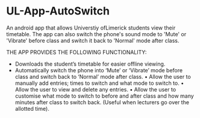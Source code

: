 # UL-App-AutoSwitch
An android app that allows Universtiy ofLimerick students view their timetable. 
The app can also switch the phone's sound mode to 'Mute' or 'Vibrate' before class and switch it back to 'Normal' mode after class.

 THE APP PROVIDES THE FOLLOWING FUNCTIONALITY:
 
- Downloads the student’s timetable for easier offline viewing.
- Automatically switch the phone into ‘Mute’ or ‘Vibrate’ mode before class and switch back to ‘Normal’ mode after class.
• Allow the user to manually add entries; times to switch and what mode to switch to.
• Allow the user to view and delete any entries.
• Allow the user to customise what mode to switch to before and after class and how many minutes after class to switch back. (Useful when lecturers go over the allotted time).
